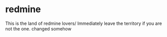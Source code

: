 # redmine
This is the land of redmine lovers/ Immediately leave the territory if you are not the one.
changed somehow
